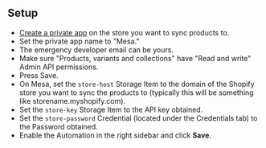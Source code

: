 ## Setup

- [Create a private app](https://help.shopify.com/en/manual/apps/private-apps#generate-credentials-from-the-shopify-admin) on the store you want to sync products to.
- Set the private app name to "Mesa."
- The emergency developer email can be yours.
- Make sure "Products, variants and collections" have "Read and write" Admin API permissions.
- Press Save.
- On Mesa, set the `store-host` Storage Item to the domain of the Shopify store you want to sync the products to (typically this will be something like storename.myshopify.com).
- Set the `store-key` Storage Item  to the API key obtained. 
- Set the `store-password` Credential (located under the Credentials tab) to the Password obtained.
- Enable the Automation in the right sidebar and click **Save**.